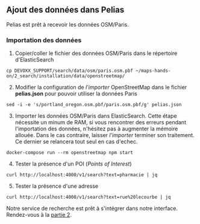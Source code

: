 ## Ajout des données dans Pelias
Pelias est prêt à recevoir les données OSM/Paris.

### Importation des données
1. Copier/coller le fichier des données OSM/Paris dans le répertoire d'ElasticSearch
```
cp DEVOXX_SUPPORT/search/data/osm/paris.osm.pbf ~/maps-hands-on/2_search/installation/data/openstreetmap/
```
2. Modifier la configuration de _l'importer_ OpenStreetMap dans le fichier __pelias.json__ pour pouvoir utiliser la données Paris
```
sed -i -e 's/portland_oregon.osm.pbf/paris.osm.pbf/g' pelias.json
```
3. Importer les données OSM/Paris dans ElasticSearch. Cette étape nécessite un minum de RAM, si vous rencontrer des erreurs pendant l'importation des données, n'hésitez pas à augmenter la mémoire allouée. Dans le cas contraire, laisser _l'importer_ terminer son traitement. Ce dernier se relancera tout seul en cas d'echec.
```
docker-compose run --rm openstreetmap npm start
```
4. Tester la présence d'un POI (_Points of Interest_)
```
curl http://localhost:4000/v1/search?text=pharmacie | jq
```
5. Tester la présence d'une adresse
```
curl http://localhost:4000/v1/search?text=rue%20lecourbe | jq
```
Notre service de recherche est prêt à s'intégrer dans notre interface. Rendez-vous à la [partie 2](../part2).